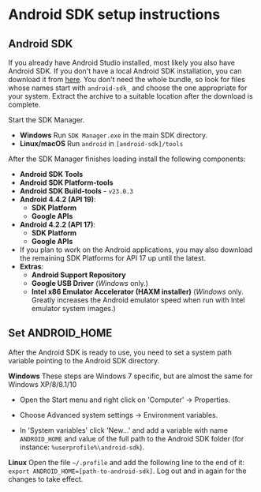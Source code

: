 # Android SDK setup instructions
## Android SDK
If you already have Android Studio installed, most likely you also have Android SDK. If you don't have a local Android SDK installation, you can download it from [here](https://developer.android.com/studio/index.html#downloads).
You don't need the whole bundle, so look for files whose names start with `android-sdk_` and choose the one appropriate for your system. Extract the archive to a suitable location after the download is complete.

Start the SDK Manager.  

* **Windows** Run `SDK Manager.exe` in the main SDK directory.  
* **Linux/macOS** Run `android` in `[android-sdk]/tools`

After the SDK Manager finishes loading install the following components:

 * **Android SDK Tools**
 * **Android SDK Platform-tools**
 * **Android SDK Build-tools** - `v23.0.3`
 * **Android 4.4.2 (API 19)**:
   * **SDK Platform**
   * **Google APIs**
 * **Android 4.2.2 (API 17)**:
   * **SDK Platform**
   * **Google APIs**
 * If you plan to work on the Android applications, you may also download the remaining SDK Platforms for API 17 up until the latest.
 * **Extras**:
   * **Android Support Repository**
   * **Google USB Driver** (_Windows_ only.)
   * **Intel x86 Emulator Accelerator (HAXM installer)** (_Windows_ only. Greatly increases the Android emulator speed when run with Intel emulator system images.)

## Set ANDROID_HOME
After the Android SDK is ready to use, you need to set a system path variable pointing to the Android SDK directory.

**Windows** These steps are Windows 7 specific, but are almost the same for Windows XP/8/8.1/10

 * Open the Start menu and right click on 'Computer' -> Properties.

 * Choose Advanced system settings -> Environment variables.

 * In 'System variables' click 'New...' and add a variable with name `ANDROID_HOME` and value of the full path to the Android SDK folder (for instance: `%userprofile%\android-sdk`).

**Linux** Open the file `~/.profile` and add the following line to the end of it: `export ANDROID_HOME=[path-to-android-sdk]`. Log out and in again for the changes to take effect.
